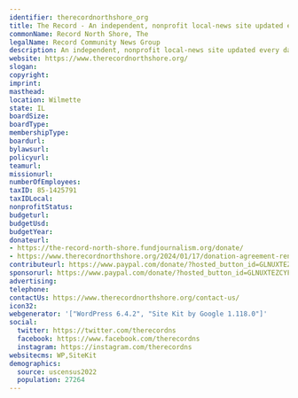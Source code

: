 ```yaml
---
identifier: therecordnorthshore_org
title: The Record - An independent, nonprofit local-news site updated every day
commonName: Record North Shore, The
legalName: Record Community News Group
description: An independent, nonprofit local-news site updated every day
website: https://www.therecordnorthshore.org/
slogan:
copyright:
imprint:
masthead:
location: Wilmette
state: IL
boardSize:
boardType:
membershipType:
boardurl:
bylawsurl:
policyurl:
teamurl:
missionurl:
numberOfEmployees:
taxID: 85-1425791
taxIDLocal:
nonprofitStatus:
budgeturl:
budgetUsd:
budgetYear:
donateurl:
- https://the-record-north-shore.fundjournalism.org/donate/
- https://www.therecordnorthshore.org/2024/01/17/donation-agreement-renames-highland-park-ballfield-in-honor-of-jeff-fox-father-grandfather-and-baseball-lover-who-died-in-2021/
contributeurl: https://www.paypal.com/donate/?hosted_button_id=GLNUXTEZCYFGN
sponsorurl: https://www.paypal.com/donate/?hosted_button_id=GLNUXTEZCYFGN
advertising:
telephone:
contactUs: https://www.therecordnorthshore.org/contact-us/
icon32:
webgenerator: '["WordPress 6.4.2", "Site Kit by Google 1.118.0"]'
social:
  twitter: https://twitter.com/therecordns
  facebook: https://www.facebook.com/therecordns
  instagram: https://instagram.com/therecordns
websitecms: WP,SiteKit
demographics:
  source: uscensus2022
  population: 27264
---
```

